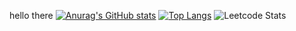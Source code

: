 hello there
[![Anurag's GitHub stats](https://github-readme-stats.vercel.app/api?username=Sibo523)](https://github.com/anuraghazra/github-readme-stats)
[![Top Langs](https://github-readme-stats-git-masterrstaa-rickstaa.vercel.app/api/top-langs/?username=Sibo523&theme=dracula)](https://github.com/anuraghazra/github-readme-stats)
![Leetcode Stats](https://leetcard.jacoblin.cool/Sibo532?theme=light&font=Vidaloka)

<!--
**Sibo523/Sibo523** is a ✨ _special_ ✨ repository because its `README.md` (this file) appears on your GitHub profile.

Here are some ideas to get you started:

- 🔭 I’m currently working on learning and ex
- 🌱 I’m currently learning ...
- 👯 I’m looking to collaborate on ...
- 🤔 I’m looking for help with ...
- 💬 Ask me about ...
- 📫 How to reach me: ...
- ⚡ Fun fact: ...
-->
